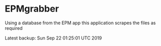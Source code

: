 # EPMgrabber
Using a database from the EPM app this application scrapes the files as required


Latest backup: Sun Sep 22 01:25:01 UTC 2019
